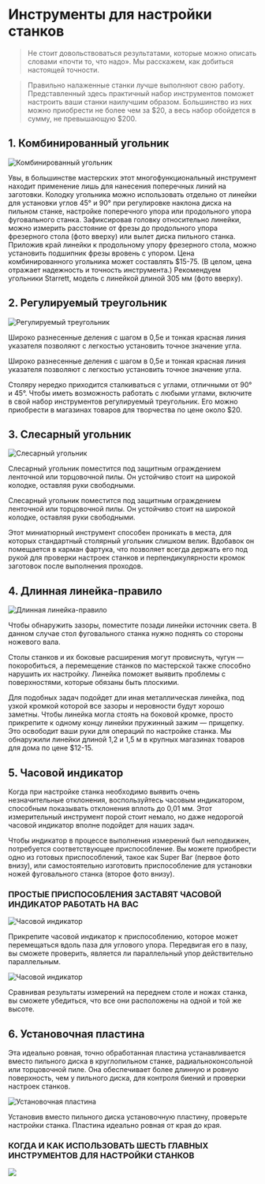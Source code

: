 # Инструменты для настройки станков
> Не стоит довольствоваться результатами, которые можно описать словами «почти то, что надо». Мы расскажем, как добиться настоящей точности.

> Правильно налаженные станки лучше выполняют свою работу. Представленный здесь практичный набор инструментов поможет настроить ваши станки наилучшим образом.  Большинство из них можно приобрести не более чем за $20, а весь набор обойдется в сумму, не превышающую $200.

## 1. Комбинированный угольник

![Комбинированный угольник](/images/Houseworks/Master/Woodmaster/combo_ugolnik.jpg)

Увы, в большинстве мастерских этот многофункциональный инструмент находит применение лишь для нанесения поперечных линий на заготовки. Колодку угольника можно использовать отдельно от линейки для установки углов 45° и 90° при регулировке наклона диска на пильном станке, настройке поперечного упора или продольного упора фуговального станка. Зафиксировав головку относительно линейки, можно измерить расстояние от фрезы до продольного упора фрезерного стола (фото вверху) или вылет диска пильного станка. Приложив край линейки к продольному упору фрезерного стола, можно установить подшипник фрезы вровень с упором. Цена комбинированного угольника может составлять $15-75. (В целом, цена отражает надежность и точность инструмента.) Рекомендуем угольники Starrett, модель с линейкой длиной 305 мм (фото вверху).

## 2. Регулируемый треугольник

![Регулируемый треугольник](/images/Houseworks/Master/Woodmaster/regul_ugolnik.jpg)

Широко разнесенные деления с шагом в 0,5е и тонкая красная линия указателя
позволяют с легкостью установить точное значение угла.

Широко разнесенные деления с шагом в 0,5е и тонкая красная линия указателя позволяют с легкостью установить точное значение угла.

Столяру нередко приходится сталкиваться с углами, отличными от 90° и 45°. Чтобы иметь возможность работать с любыми углами, включите в свой набор инструментов регулируемый треугольник. Его можно приобрести в магазинах товаров для творчества по цене около $20.

## 3. Слесарный угольник

![Слесарный угольник](/images/Houseworks/Master/Woodmaster/ugolnik_slesarnii.jpg)

Слесарный угольник поместится под защитным ограждением ленточной или торцовочной пилы. Он устойчиво стоит на широкой колодке, оставляя руки свободными.

Слесарный угольник поместится под защитным ограждением ленточной или торцовочной пилы. Он устойчиво стоит на широкой колодке, оставляя руки свободными.

Этот миниатюрный инструмент способен проникать в места, для которых стандартный столярный угольник слишком велик. Вдобавок он помещается в карман фартука, что позволяет всегда держать его под рукой для проверки настроек станков и перпендикулярности кромок заготовок после выполнения проходов.

## 4. Длинная линейка-правило
![Длинная линейка-правило](/images/Houseworks/Master/Woodmaster/lineyka.jpg)

Чтобы обнаружить зазоры, поместите позади линейки источник света. В данном случае стол фуговального станка нужно поднять со стороны ножевого вала.

Столы станков и их боковые расширения могут провиснуть, чугун — покоробиться, а перемещение станков по мастерской также способно нарушить их настройку. Линейка поможет выявить проблемы с поверхностями, которые обязаны быть плоскими.

Для подобных задач подойдет дли иная металлическая линейка, под узкой кромкой которой все зазоры и неровности будут хорошо заметны. Чтобы линейка могла стоять на боковой кромке, просто прикрепите к одному концу линейки пружинный зажим — прищепку. Это освободит ваши руки для операций по настройке станка. Мы обнаружили линейки длиной 1,2 и 1,5 м в крупных магазинах товаров для дома по цене $12-15.

## 5. Часовой индикатор

Когда при настройке станка необходимо выявить очень незначительные отклонения, воспользуйтесь часовым индикатором, способным показывать отклонения вплоть до 0,01 мм. Этот измерительный инструмент порой стоит немало, но даже недорогой часовой индикатор вполне подойдет для наших задач.

Чтобы индикатор в процессе выполнения измерений был неподвижен, потребуется соответствующее приспособление. Вы можете приобрести одно из готовых приспособлений, такое как Super Ваг (первое фото внизу), или самостоятельно изготовить приспособление для установки ножей фуговального станка (второе фото внизу).

### ПРОСТЫЕ ПРИСПОСОБЛЕНИЯ ЗАСТАВЯТ ЧАСОВОЙ ИНДИКАТОР РАБОТАТЬ НА ВАС

![Часовой индикатор](/images/Houseworks/Master/Woodmaster/chasovoy_indicator-1.jpg)

Прикрепите часовой индикатор к приспособлению, которое может перемещаться вдоль паза для углового упора. Передвигая его в пазу, вы сможете проверить, является ли параллельный упор действительно параллельным.

![Часовой индикатор](/images/Houseworks/Master/Woodmaster/chasovoy_indicator-2.jpg)

Сравнивая результаты измерений на переднем столе и ножах станка, вы сможете убедиться, что все они расположены на одной и той же высоте.

## 6. Установочная пластина

Эта идеально ровная, точно обработанная пластина устанавливается вместо пильного диска в круглопильном станке, радиальноконсольной или торцовочной пиле. Она обеспечивает более длинную и ровную поверхность, чем у пильного диска, для контроля биений и проверки настроек станков.

![Установочная пластина](/images/Houseworks/Master/Woodmaster/plastina_ust.jpg)

Установив вместо пильного диска установочную пластину, проверьте настройки станка. Пластина идеально ровная от края до края.

### КОГДА И КАК ИСПОЛЬЗОВАТЬ ШЕСТЬ ГЛАВНЫХ ИНСТРУМЕНТОВ ДЛЯ НАСТРОЙКИ СТАНКОВ
![](/images/Houseworks/Master/Woodmaster/tablica1.jpg)
